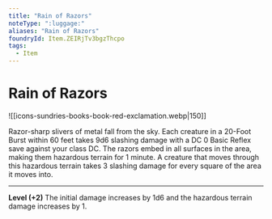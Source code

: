```yaml
---
title: "Rain of Razors"
noteType: ":luggage:"
aliases: "Rain of Razors"
foundryId: Item.ZEIRjTv3bgzThcpo
tags:
  - Item
---
```


# Rain of Razors
![[icons-sundries-books-book-red-exclamation.webp|150]]

Razor-sharp slivers of metal fall from the sky. Each creature in a 20-Foot Burst within 60 feet takes 9d6 slashing damage with a DC 0 Basic Reflex save against your class DC. The razors embed in all surfaces in the area, making them hazardous terrain for 1 minute. A creature that moves through this hazardous terrain takes 3 slashing damage for every square of the area it moves into.

* * *

**Level (+2)** The initial damage increases by 1d6 and the hazardous terrain damage increases by 1.
